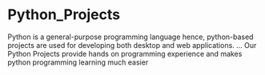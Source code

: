 # Python_Projects
Python is a general-purpose programming language hence, python-based projects are used for developing both desktop and web applications. ... Our Python Projects provide hands on programming experience and makes python programming learning much easier

